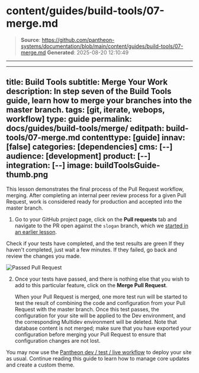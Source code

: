 # content/guides/build-tools/07-merge.md

> **Source**: https://github.com/pantheon-systems/documentation/blob/main/content/guides/build-tools/07-merge.md
> **Generated**: 2025-08-20 12:10:49

---

---
title: Build Tools
subtitle: Merge Your Work
description: In step seven of the Build Tools guide, learn how to merge your branches into the master branch.
tags: [git, iterate, webops, workflow]
type: guide
permalink: docs/guides/build-tools/merge/
editpath: build-tools/07-merge.md
contenttype: [guide]
innav: [false]
categories: [dependencies]
cms: [--]
audience: [development]
product: [--]
integration: [--]
image: buildToolsGuide-thumb.png
---
This lesson demonstrates the final process of the Pull Request workflow, merging. After completing an internal peer review process for a given Pull Request, work is considered ready for production and accepted into the master branch.

1.  Go to your GitHub project page, click on the **Pull requests** tab and navigate to the PR open against the `slogan` branch, which we [started in an earlier lesson](/guides/build-tools/pr-workflow#create-a-pull-request).

  Check if your tests have completed, and the test results are green If they haven't completed, just wait a few minutes. If they failed, go back and review the changes you made.

  ![Passed Pull Request](../../../images/pr-workflow/slogan-pr-passed.png)

2.  Once your tests have passed, and there is nothing else that you wish to add to this particular feature, click on the **Merge Pull Request**.

    When your Pull Request is merged, one more test run will be started to test the result of combining the code and configuration from your Pull Request with the master branch. Once this test passes, the configuration for your site will be applied to the Dev environment, and the corresponding Multidev environment will be deleted. Note that database content is not merged; make sure that you have exported your configuration before merging your Pull Request to ensure that configuration changes are not lost.

You may now use the [Pantheon dev / test / live workflow](/pantheon-workflow/) to deploy your site as usual. Continue reading this guide to learn how to manage core updates and create a custom theme.
